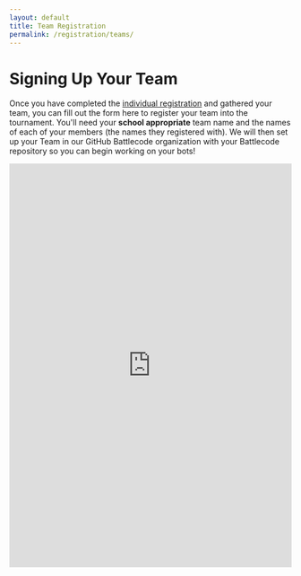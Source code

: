 ```yaml
---
layout: default
title: Team Registration
permalink: /registration/teams/
---
```


# Signing Up Your Team

Once you have completed the [individual registration](/registration/) and gathered your team, you can fill out the form here to register your team into the tournament. You'll need your **school appropriate** team name and the names of each of your members (the names they registered with). We will then set up your Team in our GitHub Battlecode organization with your Battlecode repository so you can begin working on your bots!

<iframe width="1280px" height="720px" src="https://forms.office.com/r/sHutPQ6hnz?embed=true" frameborder="0" marginwidth="0" marginheight="0" style="border: none; max-width:100%; max-height:100vh" allowfullscreen webkitallowfullscreen mozallowfullscreen msallowfullscreen> </iframe>